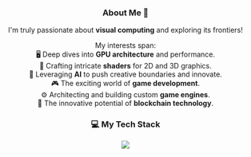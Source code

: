 <div align="center">

### About Me 👋

I'm truly passionate about **visual computing** and exploring its frontiers!

My interests span:
<br>🖥️ Deep dives into **GPU architecture** and performance.
<br>🎨 Crafting intricate **shaders** for 2D and 3D graphics.
<br>🧠 Leveraging **AI** to push creative boundaries and innovate.
<br>🎮 The exciting world of **game development**.
<br>⚙️ Architecting and building custom **game engines**.
<br>🔗 The innovative potential of **blockchain technology**.

</div>

<h3 align="center">
  💻 My Tech Stack
</h3>

<p align="center">
  <a href="https://skillicons.dev">
    <img src="https://skillicons.dev/icons?i=c,cpp,cs,rust,python,go,js,ts,react,vue,nextjs,threejs,html,css,unity,figma,ae,blender,matlab,pytorch,docker,kubernetes&perline=11" />
  </a>
</p>
